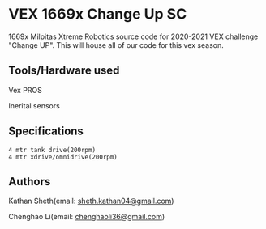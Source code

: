 # VEX 1669x Change Up SC

1669x Milpitas Xtreme Robotics source code for 2020-2021 VEX challenge "Change UP". This will house all of our code for this vex season.

## Tools/Hardware used

Vex PROS

Inerital sensors

## Specifications

```
4 mtr tank drive(200rpm)
4 mtr xdrive/omnidrive(200rpm)
```
## Authors

Kathan Sheth(email: sheth.kathan04@gmail.com)

Chenghao Li(email: chenghaoli36@gmail.com)

